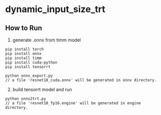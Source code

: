 # dynamic_input_size_trt

## How to Run

1. generate .onnx from timm model

```
pip install torch
pip install onnx
pip install timm
pip install cuda-python
pip install tensorrt

python onnx_export.py
// a file 'resnet18_cuda.onnx' will be generated in onnx directory.
```

2. build tensorrt model and run

```
python onnx2trt.py
// a file 'resnet18_fp16.engine' will be generated in engine directory.
```
